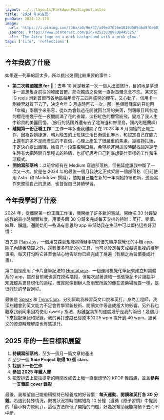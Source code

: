 ```yaml
---
layout: ../../layouts/MarkdownPostLayout.astro
title: '2024 年末省思'
pubDate: 2024-12-178
image:
  url: 'https://i.pinimg.com/736x/a0/9e/37/a09e37636e1819d589d6d9f0e60174ea.jpg'
  source: 'https://www.pinterest.com/pin/425238389808445525/'
  alt: 'The Astro logo on a dark background with a pink glow.'
tags: ['life', 'reflections']
---
```

## 今年我做了什麼
如果逐一列舉的話太多，所以挑出幾個比較重要的事件：
- **第二次韓國獨旅 for 🌸**：去年 10 月是我第一次一個人出國旅行，目的地是夢想中一直想隻身前往的韓國首爾。那次獨旅之後我一直對首爾念念不忘。某天在 IG reels 滑到首爾市各地區每年會在三四月盛開的櫻花，又心動了，信用卡一刷機票就買下去了，決定今年 3 月底時再去一次。那一整個禮拜真的只能用「幸福」兩個字來形容，從以為會錯過花開就回台灣的失落，到親眼目睹各地的櫻花樹幾乎在一夜間開滿了花的雀躍，淡粉紅色的櫻雪紛飛，變成了我人生中珍貴的美麗回憶。（旅行的話國外還有去了北海道和峇里島，國內則是蘭嶼）
- **離開第一份正職工作**：工作一年多後我離開了在 2023 年 8 月開始的正職工作，因為對擠捷運、朝九晚五的上班族生活日漸感到麻木，和認定自己在能力上還有許多不足而產生的不自信，心理上產生了很嚴重的焦慮。幾經掙扎後，下定決心提出離職，給自己一段空檔喘口氣，希望能運用這段時間找回還是學生時有大把時間自學程式的熱情，也好好思考自己到底想要什麼樣的工作和生活模式。
- **開始寫部落格**：以前曾經有在 Medium 寫過部落格，但拖延症讓我中斷了一次又一次。於是在 2024 年的最後一個月我決定正式架設一個部落格（目前使用 Astro 和 Markdown 撰寫），勉勵自己能在新的一年開始持續更新，透過寫作來整理自己的思緒，也督促自己持續學習。

## 今年我學到了什麼
2024 年，從離開第一份正職工作後，我開始了許多新的嘗試。開始把 30 分鐘變成我的最小時間顆粒度，用很多個 30 分鐘來完成每天安排的待辦：英打、閱讀、練舞、解題。還開始用一些滿有意思的 app 來幫助我在生活中可以堅持這些好習慣：

首先是 [Plan Joy](https://apps.apple.com/tw/app/plan-joy-%E6%99%82%E9%96%93%E7%AE%A1%E7%90%86-%E5%AD%B8%E7%BF%92%E6%89%93%E5%8D%A1-%E5%B7%A5%E4%BD%9C%E8%A8%88%E5%8A%83%E6%B8%85%E5%96%AE/id6738637439)，一個用艾森豪矩陣將待辦事項的優先順序視覺化的手機 app，除了內建番茄鐘之外，還有很多可愛的小工具，也可以設定每天或每週重複的待辦事項，每天打勾時它甚至會貼心地告訴你已經完成了幾遍（我稱之為習慣養成計畫）。

第二個是應用了卡片盒筆記法的 [Heptabase](https://www.heptabase.com/)，一個運用視覺化筆記來建立知識體系的 app，雖然目前我也還在摸索階段，但每次試著連結一張張筆記卡片讓腦中知識體系更具現化的過程，確實就像創辦人詹雨安所說的像在遊樂場玩耍一樣，是很好玩的學習過程。

最後是 [Speak](https://www.speak.com/) 和 [TyingClub](https://www.edclub.com/typingclub/courses)，分別幫助我練習英文口說和英打。身為工程師，我深刻體會到英文能力不足會對學習新技術、閱讀文件等造成極大的影響。另外我也觀察到前同事因為使用 qwerty 指法，敲鍵盤寫扣的速度幾乎是我的兩倍！幾個月下來搭配筆記和紀錄，我的英打速度已從原本的 25 wpm 提升到 40 wpm，讀英文的資源時理解度也有感提升。

## 2025 年的一些目標和展望
1. **持續寫部落格**，至少一個月一篇文章的產出
2. 至少一個 **Side Project 取得 10 個 stars**
3. **找到下一份工作**
4. **參加 2025 年鐵人賽**
5. 把安排去上皮拉提斯的時間改成去上我一直很想學的 KPOP 舞蹈課，並且**參與一支舞蹈 cover 錄影**

最後，我希望自己能繼續堅持已經養成的好習慣：**每天運動、閱讀和英打各 30 分鐘**。若遇到特殊情況，則視狀況將時間縮短為 10 分鐘（遵循《原子習慣》中提到的「最小努力原則」），這個方法降低了開始的門檻，好幾次幫助我能持續下去而不中斷。


